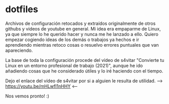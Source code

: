 # dotfiles


Archivos de configuración retocados y extraídos originalmente de otros githubs y videos de youtube en general.
Mi idea era empaparme de Linux, ya que siempre lo he querido hacer y nunca me he lanzado a ello.
Quiero empezar cogiendo ideas de los demás o trabajos ya hechos e ir aprendiendo mientras retoco cosas o resuelvo errores puntuales que van apareciendo.

La base de toda la configuración procede del vídeo de s4vitar "Convierte tu Linux en un entorno profesional de trabajo (2021)", aunque he ido añadiendo cosas que he
considerado útiles y lo iré haciendo con el tiempo.

Dejo el enlace del vídeo de s4vitar por si a alguien le resulta de utilidad.
--> https://youtu.be/mHLwfI1nHHY <--

Nos vemos pronto! :)
